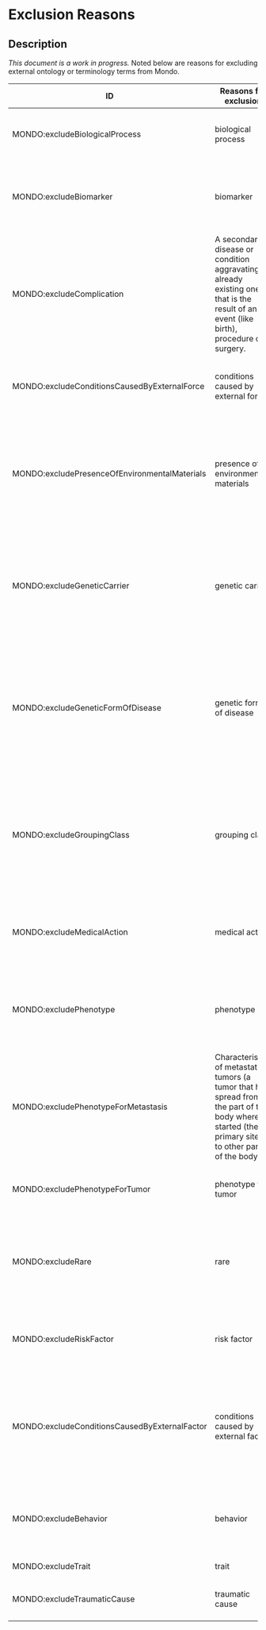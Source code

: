# Exclusion Reasons

## Description 
_This document is a work in progress._ Noted below are reasons for excluding external ontology or terminology terms from Mondo. 

ID| Reasons for exclusion | Description | Example
---| ---| --- | --
MONDO:excludeBiologicalProcess |biological process | The concept describes a biological process and not a disease.| ICD10CM:O00-O08 Pregnancy with abortive outcome                                                                      
MONDO:excludeBiomarker | biomarker | A biomarker that is used for disease status, such as estrogen receptor status for breast cancer. | ICD10CM:Z17-Z17 Estrogen receptor status
MONDO:excludeComplication | A secondary disease or condition aggravating an already existing one that is the result of an event (like birth), procedure or surgery. | J95-J95 Intraoperative and postprocedural complications and disorders of respiratory system, not elsewhere classified 
MONDO:excludeConditionsCausedByExternalForce | conditions caused by external force | A condition that is caused by an external force (such as a transport accident). | ICD10CM:V95-V97 Air and space transport accidents                                                                         disease causing agents | Agents, such as bacteria or other pathogens, that cause disease, but the code(s) do not refer to diseases themselves. | ICD10CM:B95-B97 Bacterial and viral infectious agents                                                                           |
MONDO:excludePresenceOfEnvironmentalMaterials | presence of environmental materials | This code is for the presence of environmental materials, such as foreign body fragments or objects in the body and does not refer to a pathological process. | ICD10CM:Z18-Z18 Retained foreign body fragments                                                                         
MONDO:excludeGeneticCarrier | genetic carrier | An individual who is heterozygous for a recessive gene and thus does not express the recessive phenotype but can transmit the gene to offspring. | ICD10CM:Z14-Z15 Genetic carrier and genetic susceptibility to disease
MONDO:excludeGeneticFormOfDisease | genetic form of disease | A grouping class that that is characterized by the feature of having a genetic or inheritable component. We don't include these terms in Mondo because it is a grouping class that is not commonly used. | Orphanet:183472 genetic dermis disorder
MONDO:excludeGroupingClass | grouping class | A term that is not a disease itself but groups together classes that share common features, like grouping diseases together by phenotypic features. | Orphanet:138041 Pierre Robin syndrome associated with collagen disease
MONDO:excludeMedicalAction | medical action | A clinically prescribed procedure, therapy, intervention, or recommendation. | ICD10CM:Z30-Z39 Persons encountering health services in circumstances related to reproduction
MONDO:excludePhenotype | phenotype | Observable characteristics of an individual that is the product of interactions between genes and the environment. | ICD10CM:P09-P09 Abnormal findings on neonatal screening 
MONDO:excludePhenotypeForMetastasis | Characteristics of metastatic tumors (a tumor that has spread from the part of the body where it started (the primary site) to other parts of the body.) | ICD10CM:C7B-C7B Secondary neuroendocrine tumors                                                                            
MONDO:excludePhenotypeForTumor | phenotype for tumor | Characteristics of a tumor that causes the disease, but not the disease itself. | ICD10CM:C7A-C7A Malignant neuroendocrine tumors 
MONDO:excludeRare | rare | We do not include rare subtypes of diseases as proper classes in Mondo, but rather use the rare subclass annotation | Orphanet:101954 rare adrenal disease
MONDO:excludeRiskFactor | risk factor | Something that increases the chance of developing a disease. | Z20-Z29 Persons with potential health hazards related to communicable diseases 
MONDO:excludeConditionsCausedByExternalFactor | conditions caused by external factor | A condition that is caused by an external factor or event (such as labor and delivery). | ICD10CM:N99-N99 Intraoperative and postprocedural complications and disorders of genitourinary system, not elsewhere classified
MONDO:excludeBehavior | behavior | An action performed by an individual, not a disease. | O30-O48 Maternal care related to the fetus and amniotic cavity and possible delivery problems 
MONDO:excludeTrait | trait | A characteristic of an individual. | ICD10CM:Z67-Z67 Blood type                                                                              
MONDO:excludeTraumaticCause | traumatic cause | A secondary complication of a a distressing experience. | ICD10CM:T79-T79 Certain early complications of  trauma
